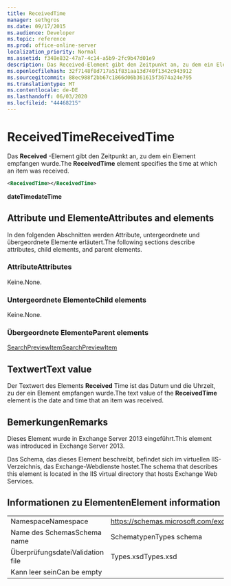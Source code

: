 ```yaml
---
title: ReceivedTime
manager: sethgros
ms.date: 09/17/2015
ms.audience: Developer
ms.topic: reference
ms.prod: office-online-server
localization_priority: Normal
ms.assetid: f348e832-47a7-4c14-a5b9-2fc9b47d01e9
description: Das Received-Element gibt den Zeitpunkt an, zu dem ein Element empfangen wurde.
ms.openlocfilehash: 32f7148f8d717a51f831aa13d740f1342c943912
ms.sourcegitcommit: 88ec988f2bb67c1866d06b361615f3674a24e795
ms.translationtype: MT
ms.contentlocale: de-DE
ms.lasthandoff: 06/03/2020
ms.locfileid: "44468215"
---
```

# <a name="receivedtime"></a><span data-ttu-id="fed98-103">ReceivedTime</span><span class="sxs-lookup"><span data-stu-id="fed98-103">ReceivedTime</span></span>

<span data-ttu-id="fed98-104">Das **Received** -Element gibt den Zeitpunkt an, zu dem ein Element empfangen wurde.</span><span class="sxs-lookup"><span data-stu-id="fed98-104">The **ReceivedTime** element specifies the time at which an item was received.</span></span> 
  
```XML
<ReceivedTime></ReceivedTime>
```

 <span data-ttu-id="fed98-105">**dateTime**</span><span class="sxs-lookup"><span data-stu-id="fed98-105">**dateTime**</span></span>
## <a name="attributes-and-elements"></a><span data-ttu-id="fed98-106">Attribute und Elemente</span><span class="sxs-lookup"><span data-stu-id="fed98-106">Attributes and elements</span></span>

<span data-ttu-id="fed98-107">In den folgenden Abschnitten werden Attribute, untergeordnete und übergeordnete Elemente erläutert.</span><span class="sxs-lookup"><span data-stu-id="fed98-107">The following sections describe attributes, child elements, and parent elements.</span></span>
  
### <a name="attributes"></a><span data-ttu-id="fed98-108">Attribute</span><span class="sxs-lookup"><span data-stu-id="fed98-108">Attributes</span></span>

<span data-ttu-id="fed98-109">Keine.</span><span class="sxs-lookup"><span data-stu-id="fed98-109">None.</span></span>
  
### <a name="child-elements"></a><span data-ttu-id="fed98-110">Untergeordnete Elemente</span><span class="sxs-lookup"><span data-stu-id="fed98-110">Child elements</span></span>

<span data-ttu-id="fed98-111">Keine.</span><span class="sxs-lookup"><span data-stu-id="fed98-111">None.</span></span>
  
### <a name="parent-elements"></a><span data-ttu-id="fed98-112">Übergeordnete Elemente</span><span class="sxs-lookup"><span data-stu-id="fed98-112">Parent elements</span></span>

[<span data-ttu-id="fed98-113">SearchPreviewItem</span><span class="sxs-lookup"><span data-stu-id="fed98-113">SearchPreviewItem</span></span>](searchpreviewitem.md)
  
## <a name="text-value"></a><span data-ttu-id="fed98-114">Textwert</span><span class="sxs-lookup"><span data-stu-id="fed98-114">Text value</span></span>

<span data-ttu-id="fed98-115">Der Textwert des Elements **Received** Time ist das Datum und die Uhrzeit, zu der ein Element empfangen wurde.</span><span class="sxs-lookup"><span data-stu-id="fed98-115">The text value of the **ReceivedTime** element is the date and time that an item was received.</span></span> 
  
## <a name="remarks"></a><span data-ttu-id="fed98-116">Bemerkungen</span><span class="sxs-lookup"><span data-stu-id="fed98-116">Remarks</span></span>

<span data-ttu-id="fed98-117">Dieses Element wurde in Exchange Server 2013 eingeführt.</span><span class="sxs-lookup"><span data-stu-id="fed98-117">This element was introduced in Exchange Server 2013.</span></span>
  
<span data-ttu-id="fed98-118">Das Schema, das dieses Element beschreibt, befindet sich im virtuellen IIS-Verzeichnis, das Exchange-Webdienste hostet.</span><span class="sxs-lookup"><span data-stu-id="fed98-118">The schema that describes this element is located in the IIS virtual directory that hosts Exchange Web Services.</span></span>
  
## <a name="element-information"></a><span data-ttu-id="fed98-119">Informationen zu Elementen</span><span class="sxs-lookup"><span data-stu-id="fed98-119">Element information</span></span>

|||
|:-----|:-----|
|<span data-ttu-id="fed98-120">Namespace</span><span class="sxs-lookup"><span data-stu-id="fed98-120">Namespace</span></span>  <br/> |https://schemas.microsoft.com/exchange/services/2006/types  <br/> |
|<span data-ttu-id="fed98-121">Name des Schemas</span><span class="sxs-lookup"><span data-stu-id="fed98-121">Schema name</span></span>  <br/> |<span data-ttu-id="fed98-122">Schematypen</span><span class="sxs-lookup"><span data-stu-id="fed98-122">Types schema</span></span>  <br/> |
|<span data-ttu-id="fed98-123">Überprüfungsdatei</span><span class="sxs-lookup"><span data-stu-id="fed98-123">Validation file</span></span>  <br/> |<span data-ttu-id="fed98-124">Types.xsd</span><span class="sxs-lookup"><span data-stu-id="fed98-124">Types.xsd</span></span>  <br/> |
|<span data-ttu-id="fed98-125">Kann leer sein</span><span class="sxs-lookup"><span data-stu-id="fed98-125">Can be empty</span></span>  <br/> ||
   

